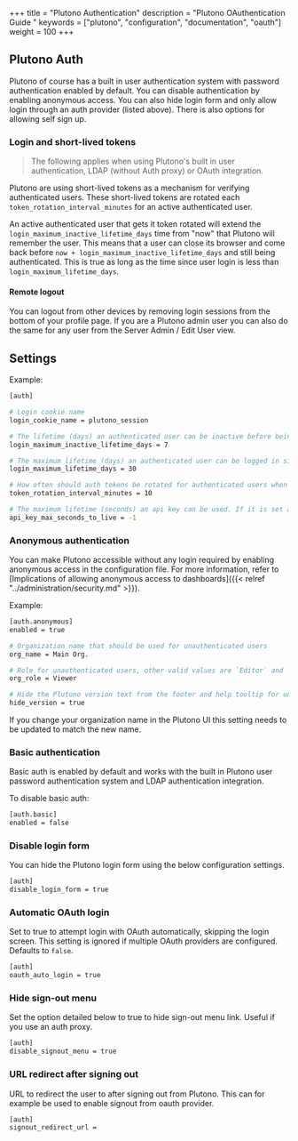 +++
title = "Plutono Authentication"
description = "Plutono OAuthentication Guide "
keywords = ["plutono", "configuration", "documentation", "oauth"]
weight = 100
+++

## Plutono Auth

Plutono of course has a built in user authentication system with password authentication enabled by default. You can
disable authentication by enabling anonymous access. You can also hide login form and only allow login through an auth
provider (listed above). There is also options for allowing self sign up.

### Login and short-lived tokens

> The following applies when using Plutono's built in user authentication, LDAP (without Auth proxy) or OAuth integration.

Plutono are using short-lived tokens as a mechanism for verifying authenticated users.
These short-lived tokens are rotated each `token_rotation_interval_minutes` for an active authenticated user.

An active authenticated user that gets it token rotated will extend the `login_maximum_inactive_lifetime_days` time from "now" that Plutono will remember the user.
This means that a user can close its browser and come back before `now + login_maximum_inactive_lifetime_days` and still being authenticated.
 This is true as long as the time since user login is less than `login_maximum_lifetime_days`.

#### Remote logout

You can logout from other devices by removing login sessions from the bottom of your profile page. If you are
a Plutono admin user you can also do the same for any user from the Server Admin / Edit User view.

## Settings

Example:

```bash
[auth]

# Login cookie name
login_cookie_name = plutono_session

# The lifetime (days) an authenticated user can be inactive before being required to login at next visit. Default is 7 days.
login_maximum_inactive_lifetime_days = 7

# The maximum lifetime (days) an authenticated user can be logged in since login time before being required to login. Default is 30 days.
login_maximum_lifetime_days = 30

# How often should auth tokens be rotated for authenticated users when being active. The default is each 10 minutes.
token_rotation_interval_minutes = 10

# The maximum lifetime (seconds) an api key can be used. If it is set all the api keys should have limited lifetime that is lower than this value.
api_key_max_seconds_to_live = -1
```

### Anonymous authentication

You can make Plutono accessible without any login required by enabling anonymous access in the configuration file. For more information, refer to [Implications of allowing anonymous access to dashboards]({{< relref "../administration/security.md" >}}).

Example:

```bash
[auth.anonymous]
enabled = true

# Organization name that should be used for unauthenticated users
org_name = Main Org.

# Role for unauthenticated users, other valid values are `Editor` and `Admin`
org_role = Viewer

# Hide the Plutono version text from the footer and help tooltip for unauthenticated users (default: false)
hide_version = true
```

If you change your organization name in the Plutono UI this setting needs to be updated to match the new name.

### Basic authentication

Basic auth is enabled by default and works with the built in Plutono user password authentication system and LDAP
authentication integration.

To disable basic auth:

```bash
[auth.basic]
enabled = false
```

### Disable login form

You can hide the Plutono login form using the below configuration settings.

```bash
[auth]
disable_login_form = true
```

### Automatic OAuth login

Set to true to attempt login with OAuth automatically, skipping the login screen.
This setting is ignored if multiple OAuth providers are configured.
Defaults to `false`.

```bash
[auth]
oauth_auto_login = true
```

### Hide sign-out menu

Set the option detailed below to true to hide sign-out menu link. Useful if you use an auth proxy.

```bash
[auth]
disable_signout_menu = true
```

### URL redirect after signing out

URL to redirect the user to after signing out from Plutono. This can for example be used to enable signout from oauth provider.

```bash
[auth]
signout_redirect_url =
```
